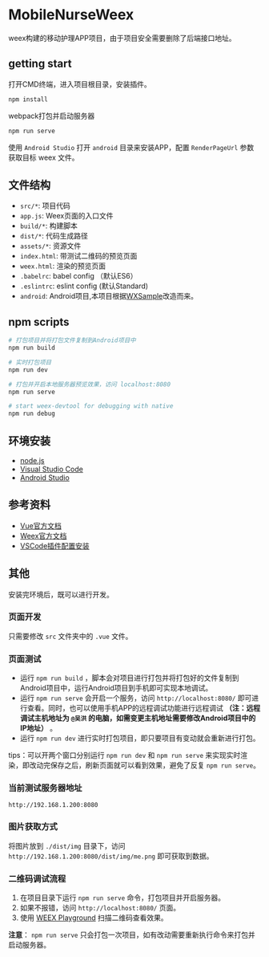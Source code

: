 # MobileNurseWeex

weex构建的移动护理APP项目，由于项目安全需要删除了后端接口地址。

## getting start

打开CMD终端，进入项目根目录，安装插件。

```bash
npm install
```

webpack打包并启动服务器

```bash
npm run serve
```

使用 `Android Studio` 打开 `android` 目录来安装APP，配置 `RenderPageUrl` 参数获取目标 weex 文件。

## 文件结构

* `src/*`: 项目代码
* `app.js`: Weex页面的入口文件
* `build/*`: 构建脚本
* `dist/*`: 代码生成路径
* `assets/*`: 资源文件
* `index.html`: 带测试二维码的预览页面
* `weex.html`: 渲染的预览页面
* `.babelrc`: babel config （默认ES6）
* `.eslintrc`: eslint config (默认Standard)
* `android`: Android项目,本项目根据[WXSample](https://github.com/xkli/WXSample)改造而来。

## npm scripts

```bash
# 打包项目并将打包文件复制到Android项目中
npm run build

# 实时打包项目
npm run dev

# 打包并开启本地服务器预览效果，访问 localhost:8080
npm run serve

# start weex-devtool for debugging with native
npm run debug
```

## 环境安装

* [node.js](https://nodejs.org/en/)
* [Visual Studio Code](https://code.visualstudio.com/)
* [Android Studio](https://developer.android.com/studio/preview/index.html)

## 参考资料

* [Vue官方文档](https://cn.vuejs.org/)
* [Weex官方文档](http://weex.apache.org/cn/)
* [VSCode插件配置安装](https://github.com/varHarrie/Dawn-Blossoms/issues/10)

## 其他

安装完环境后，既可以进行开发。

### 页面开发

只需要修改 `src` 文件夹中的 `.vue` 文件。

### 页面测试

* 运行 `npm run build` ，脚本会对项目进行打包并将打包好的文件复制到Android项目中，运行Android项目到手机即可实现本地调试。
* 运行 `npm run serve` 会开启一个服务，访问 `http://localhost:8080/` 即可进行查看。同时，也可以使用手机APP的远程调试功能进行远程调试 **（注：远程调试主机地址为 `@吴洪` 的电脑，如需变更主机地址需要修改Android项目中的IP地址）** 。
* 运行 `npm run dev` 进行实时打包项目，即只要项目有变动就会重新进行打包。

tips：可以开两个窗口分别运行 `npm run dev` 和 `npm run serve` 来实现实时渲染，即改动完保存之后，刷新页面就可以看到效果，避免了反复 `npm run serve`。

### 当前测试服务器地址

```
http://192.168.1.200:8080
```

### 图片获取方式

将图片放到 `./dist/img` 目录下，访问 `http://192.168.1.200:8080/dist/img/me.png` 即可获取到数据。

### 二维码调试流程

1. 在项目目录下运行 `npm run serve` 命令，打包项目并开启服务器。
2. 如果不报错，访问 `http://localhost:8080/` 页面。
3. 使用 [WEEX Playground](http://weex.apache.org/cn/playground.html) 扫描二维码查看效果。

**注意**： `npm run serve` 只会打包一次项目，如有改动需要重新执行命令来打包并启动服务器。